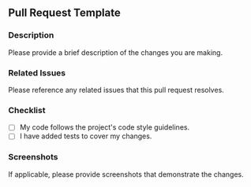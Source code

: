 ## Pull Request Template

### Description

Please provide a brief description of the changes you are making.

### Related Issues

Please reference any related issues that this pull request resolves.

### Checklist

- [ ] My code follows the project's code style guidelines.
- [ ] I have added tests to cover my changes.

### Screenshots

If applicable, please provide screenshots that demonstrate the changes.
